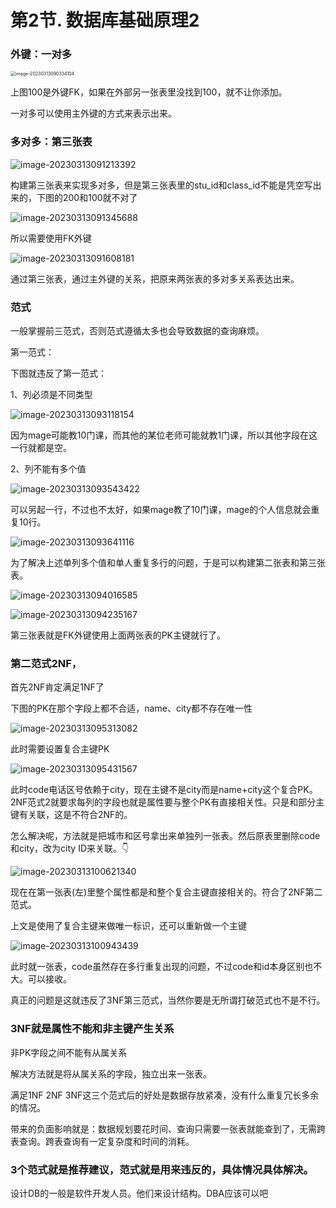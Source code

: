 # 第2节. 数据库基础原理2







### 外键：一对多

<img src="2-数据库基础原理2.assets/image-20230313090334104.png" alt="image-20230313090334104" style="zoom:50%;" />

上图100是外键FK，如果在外部另一张表里没找到100，就不让你添加。

一对多可以使用主外键的方式来表示出来。



### 多对多：第三张表

![image-20230313091213392](2-数据库基础原理2.assets/image-20230313091213392.png) 



构建第三张表来实现多对多，但是第三张表里的stu_id和class_id不能是凭空写出来的，下图的200和100就不对了

![image-20230313091345688](2-数据库基础原理2.assets/image-20230313091345688.png)

所以需要使用FK外键

![image-20230313091608181](2-数据库基础原理2.assets/image-20230313091608181.png)

通过第三张表，通过主外键的关系，把原来两张表的多对多关系表达出来。



### 范式

一般掌握前三范式，否则范式遵循太多也会导致数据的查询麻烦。



第一范式：

下图就违反了第一范式：

1、列必须是不同类型

<img src="2-数据库基础原理2.assets/image-20230313093118154.png" alt="image-20230313093118154" style="zoom:100%;" /> 

因为mage可能教10门课，而其他的某位老师可能就教1门课，所以其他字段在这一行就都是空。

2、列不能有多个值

![image-20230313093543422](2-数据库基础原理2.assets/image-20230313093543422.png) 

可以另起一行，不过也不太好，如果mage教了10门课，mage的个人信息就会重复10行。

![image-20230313093641116](2-数据库基础原理2.assets/image-20230313093641116.png)



为了解决上述单列多个值和单人重复多行的问题，于是可以构建第二张表和第三张表。

![image-20230313094016585](2-数据库基础原理2.assets/image-20230313094016585.png) 



![image-20230313094235167](2-数据库基础原理2.assets/image-20230313094235167.png)

第三张表就是FK外键使用上面两张表的PK主键就行了。



### 第二范式2NF，

首先2NF肯定满足1NF了

下图的PK在那个字段上都不合适，name、city都不存在唯一性

![image-20230313095313082](2-数据库基础原理2.assets/image-20230313095313082.png) 

此时需要设置复合主键PK



![image-20230313095431567](2-数据库基础原理2.assets/image-20230313095431567.png)

此时code电话区号依赖于city，现在主键不是city而是name+city这个复合PK。2NF范式2就要求每列的字段也就是属性要与整个PK有直接相关性。只是和部分主键有关联，这是不符合2NF的。

怎么解决呢，方法就是把城市和区号拿出来单独列一张表。然后原表里删除code和city，改为city ID来关联。👇



![image-20230313100621340](2-数据库基础原理2.assets/image-20230313100621340.png)

现在在第一张表(左)里整个属性都是和整个复合主键直接相关的。符合了2NF第二范式。



上文是使用了复合主键来做唯一标识，还可以重新做一个主键

![image-20230313100943439](2-数据库基础原理2.assets/image-20230313100943439.png)

此时就一张表，code虽然存在多行重复出现的问题，不过code和id本身区别也不大。可以接收。

真正的问题是这就违反了3NF第三范式，当然你要是无所谓打破范式也不是不行。

### 3NF就是属性不能和非主键产生关系

非PK字段之间不能有从属关系

解决方法就是将从属关系的字段，独立出来一张表。



满足1NF 2NF 3NF这三个范式后的好处是数据存放紧凑，没有什么重复冗长多余的情况。

带来的负面影响就是：数据规划要花时间、查询只需要一张表就能查到了，无需跨表查询。跨表查询有一定复杂度和时间的消耗。



### 3个范式就是推荐建议，范式就是用来违反的，具体情况具体解决。



设计DB的一般是软件开发人员。他们来设计结构。DBA应该可以吧















 
